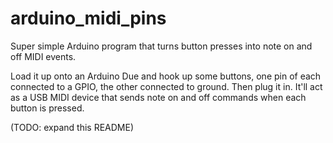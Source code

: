 # arduino_midi_pins
Super simple Arduino program that turns button presses into note on and off MIDI events.

Load it up onto an Arduino Due and hook up some buttons, one pin of each connected to a GPIO, the other connected to ground. Then plug it in. It'll act as a USB MIDI device that sends note on and off commands when each button is pressed.

(TODO: expand this README)
